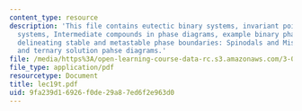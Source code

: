 ```yaml
---
content_type: resource
description: 'This file contains eutectic binary systems, invariant points in binary
  systems, Intermediate compounds in phase diagrams, example binary phase diagrams,
  delineating stable and metastable phase boundaries: Spinodals and Miscibility Gaps
  and ternary solution pahse diagrams.'
file: /media/https%3A/open-learning-course-data-rc.s3.amazonaws.com/3-012-fundamentals-of-materials-science-fall-2005/9fa239d16926f0de29a87ed6f2e963d0_lec19t.pdf
file_type: application/pdf
resourcetype: Document
title: lec19t.pdf
uid: 9fa239d1-6926-f0de-29a8-7ed6f2e963d0
---
```

